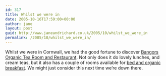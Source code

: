 ```yaml
---
id: 317
title: Whilst we were in
date: 2005-10-16T17:59:00+00:00
author: jane
layout: post
guid: http://www.janeandrichard.co.uk/2005/10/whilst_we_were_in
permalink: /2005/10/whilst_we_were_in/
---
```

Whilst we were in Cornwall, we had the good fortune to discover [Bangors Organic Tea Room and Restaurant](http://www.bangorsorganic.co.uk/). Not only does it do lovely lunches, and cream teas, but it also has a couple of rooms available for [bed and organic breakfast](http://www.bangorsorganic.co.uk/accommodation.htm). We might just consider this next time we&#8217;re down there.
